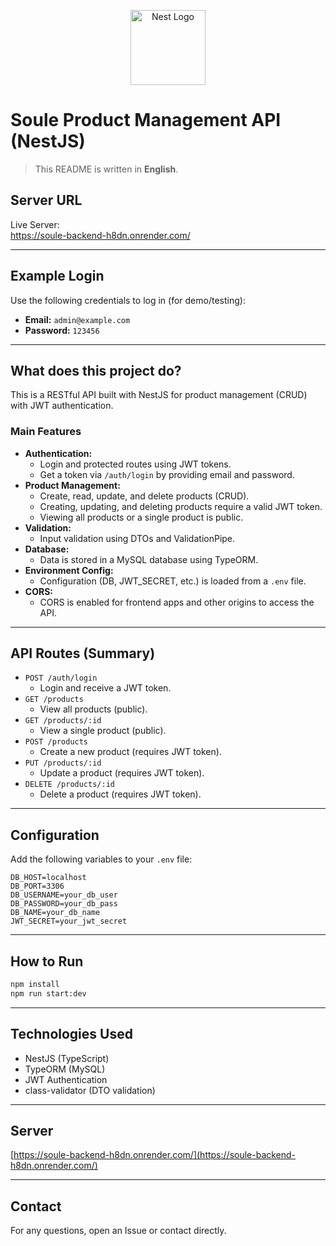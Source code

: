 <p align="center">
  <a href="http://nestjs.com/" target="blank"><img src="https://nestjs.com/img/logo-small.svg" width="120" alt="Nest Logo" /></a>
</p>

# Soule Product Management API (NestJS)

> This README is written in **English**.

## Server URL

Live Server:  
https://soule-backend-h8dn.onrender.com/

---

## Example Login

Use the following credentials to log in (for demo/testing):

- **Email:** `admin@example.com`
- **Password:** `123456`

---

## What does this project do?

This is a RESTful API built with NestJS for product management (CRUD) with JWT authentication.

### Main Features

- **Authentication:**  
  - Login and protected routes using JWT tokens.
  - Get a token via `/auth/login` by providing email and password.
- **Product Management:**  
  - Create, read, update, and delete products (CRUD).
  - Creating, updating, and deleting products require a valid JWT token.
  - Viewing all products or a single product is public.
- **Validation:**  
  - Input validation using DTOs and ValidationPipe.
- **Database:**  
  - Data is stored in a MySQL database using TypeORM.
- **Environment Config:**  
  - Configuration (DB, JWT_SECRET, etc.) is loaded from a `.env` file.
- **CORS:**  
  - CORS is enabled for frontend apps and other origins to access the API.

---

## API Routes (Summary)

- `POST /auth/login`  
  - Login and receive a JWT token.
- `GET /products`  
  - View all products (public).
- `GET /products/:id`  
  - View a single product (public).
- `POST /products`  
  - Create a new product (requires JWT token).
- `PUT /products/:id`  
  - Update a product (requires JWT token).
- `DELETE /products/:id`  
  - Delete a product (requires JWT token).

---

## Configuration

Add the following variables to your `.env` file:

```
DB_HOST=localhost
DB_PORT=3306
DB_USERNAME=your_db_user
DB_PASSWORD=your_db_pass
DB_NAME=your_db_name
JWT_SECRET=your_jwt_secret
```

---

## How to Run

```bash
npm install
npm run start:dev
```

---

## Technologies Used

- NestJS (TypeScript)
- TypeORM (MySQL)
- JWT Authentication
- class-validator (DTO validation)

---

## Server

[https://soule-backend-h8dn.onrender.com/](https://soule-backend-h8dn.onrender.com/)

---

## Contact

For any questions, open an Issue or contact directly.
